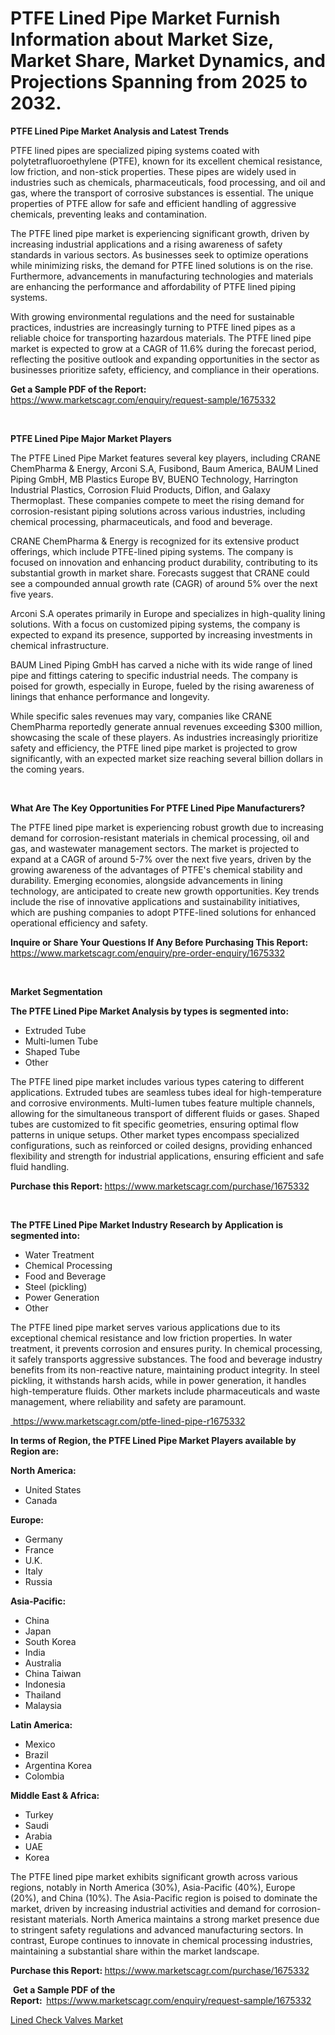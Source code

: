 <p><h1>PTFE Lined Pipe Market Furnish Information about Market Size, Market Share, Market Dynamics, and Projections Spanning from 2025 to 2032.</h1></p><p><strong>PTFE Lined Pipe Market Analysis and Latest Trends</strong></p>
<p><p>PTFE lined pipes are specialized piping systems coated with polytetrafluoroethylene (PTFE), known for its excellent chemical resistance, low friction, and non-stick properties. These pipes are widely used in industries such as chemicals, pharmaceuticals, food processing, and oil and gas, where the transport of corrosive substances is essential. The unique properties of PTFE allow for safe and efficient handling of aggressive chemicals, preventing leaks and contamination.</p><p>The PTFE lined pipe market is experiencing significant growth, driven by increasing industrial applications and a rising awareness of safety standards in various sectors. As businesses seek to optimize operations while minimizing risks, the demand for PTFE lined solutions is on the rise. Furthermore, advancements in manufacturing technologies and materials are enhancing the performance and affordability of PTFE lined piping systems.</p><p>With growing environmental regulations and the need for sustainable practices, industries are increasingly turning to PTFE lined pipes as a reliable choice for transporting hazardous materials. The PTFE lined pipe market is expected to grow at a CAGR of 11.6% during the forecast period, reflecting the positive outlook and expanding opportunities in the sector as businesses prioritize safety, efficiency, and compliance in their operations.</p></p>
<p><strong>Get a Sample PDF of the Report:&nbsp;</strong> <a href="https://www.marketscagr.com/enquiry/request-sample/1675332?utm_campaign=1901&utm_medium=2&utm_source=Github&utm_content=ia&utm_term=25032025&utm_id=ptfe-lined-pipe">https://www.marketscagr.com/enquiry/request-sample/1675332</a></p>
<p>&nbsp;</p>
<p><strong>PTFE Lined Pipe Major Market Players</strong></p>
<p><p>The PTFE Lined Pipe Market features several key players, including CRANE ChemPharma & Energy, Arconi S.A, Fusibond, Baum America, BAUM Lined Piping GmbH, MB Plastics Europe BV, BUENO Technology, Harrington Industrial Plastics, Corrosion Fluid Products, Diflon, and Galaxy Thermoplast. These companies compete to meet the rising demand for corrosion-resistant piping solutions across various industries, including chemical processing, pharmaceuticals, and food and beverage.</p><p>CRANE ChemPharma & Energy is recognized for its extensive product offerings, which include PTFE-lined piping systems. The company is focused on innovation and enhancing product durability, contributing to its substantial growth in market share. Forecasts suggest that CRANE could see a compounded annual growth rate (CAGR) of around 5% over the next five years.</p><p>Arconi S.A operates primarily in Europe and specializes in high-quality lining solutions. With a focus on customized piping systems, the company is expected to expand its presence, supported by increasing investments in chemical infrastructure.</p><p>BAUM Lined Piping GmbH has carved a niche with its wide range of lined pipe and fittings catering to specific industrial needs. The company is poised for growth, especially in Europe, fueled by the rising awareness of linings that enhance performance and longevity.</p><p>While specific sales revenues may vary, companies like CRANE ChemPharma reportedly generate annual revenues exceeding $300 million, showcasing the scale of these players. As industries increasingly prioritize safety and efficiency, the PTFE lined pipe market is projected to grow significantly, with an expected market size reaching several billion dollars in the coming years.</p></p>
<p>&nbsp;</p>
<p><strong>What Are The Key Opportunities For PTFE Lined Pipe Manufacturers?</strong></p>
<p><p>The PTFE lined pipe market is experiencing robust growth due to increasing demand for corrosion-resistant materials in chemical processing, oil and gas, and wastewater management sectors. The market is projected to expand at a CAGR of around 5-7% over the next five years, driven by the growing awareness of the advantages of PTFE's chemical stability and durability. Emerging economies, alongside advancements in lining technology, are anticipated to create new growth opportunities. Key trends include the rise of innovative applications and sustainability initiatives, which are pushing companies to adopt PTFE-lined solutions for enhanced operational efficiency and safety.</p></p>
<p><strong>Inquire or Share Your Questions If Any Before Purchasing This Report:</strong> <a href="https://www.marketscagr.com/enquiry/pre-order-enquiry/1675332?utm_campaign=1901&utm_medium=2&utm_source=Github&utm_content=ia&utm_term=25032025&utm_id=ptfe-lined-pipe">https://www.marketscagr.com/enquiry/pre-order-enquiry/1675332</a></p>
<p>&nbsp;</p>
<p><strong>Market Segmentation</strong></p>
<p><strong>The PTFE Lined Pipe Market Analysis by types is segmented into:</strong></p>
<p><ul><li>Extruded Tube</li><li>Multi-lumen Tube</li><li>Shaped Tube</li><li>Other</li></ul></p>
<p><p>The PTFE lined pipe market includes various types catering to different applications. Extruded tubes are seamless tubes ideal for high-temperature and corrosive environments. Multi-lumen tubes feature multiple channels, allowing for the simultaneous transport of different fluids or gases. Shaped tubes are customized to fit specific geometries, ensuring optimal flow patterns in unique setups. Other market types encompass specialized configurations, such as reinforced or coiled designs, providing enhanced flexibility and strength for industrial applications, ensuring efficient and safe fluid handling.</p></p>
<p><strong>Purchase this Report:&nbsp;</strong><a href="https://www.marketscagr.com/purchase/1675332?utm_campaign=1901&utm_medium=2&utm_source=Github&utm_content=ia&utm_term=25032025&utm_id=ptfe-lined-pipe">https://www.marketscagr.com/purchase/1675332</a></p>
<p>&nbsp;</p>
<p><strong>The PTFE Lined Pipe Market Industry Research by Application is segmented into:</strong></p>
<p><ul><li>Water Treatment</li><li>Chemical Processing</li><li>Food and Beverage</li><li>Steel (pickling)</li><li>Power Generation</li><li>Other</li></ul></p>
<p><p>The PTFE lined pipe market serves various applications due to its exceptional chemical resistance and low friction properties. In water treatment, it prevents corrosion and ensures purity. In chemical processing, it safely transports aggressive substances. The food and beverage industry benefits from its non-reactive nature, maintaining product integrity. In steel pickling, it withstands harsh acids, while in power generation, it handles high-temperature fluids. Other markets include pharmaceuticals and waste management, where reliability and safety are paramount.</p></p>
<p><a href="https://www.marketscagr.com/ptfe-lined-pipe-r1675332?utm_campaign=1901&utm_medium=2&utm_source=Github&utm_content=ia&utm_term=25032025&utm_id=ptfe-lined-pipe">&nbsp;https://www.marketscagr.com/ptfe-lined-pipe-r1675332</a></p>
<p><strong>In terms of Region, the PTFE Lined Pipe Market Players available by Region are:</strong></p>
<p>
    <p> <strong> North America: </strong>
        <ul>
            <li>United States</li>
            <li>Canada</li>
        </ul>
        </p> 
    <p> <strong> Europe: </strong>
        <ul>
            <li>Germany</li>
            <li>France</li>
            <li>U.K.</li>
            <li>Italy</li>
            <li>Russia</li>
        </ul>
        </p> 
    <p> <strong> Asia-Pacific: </strong>
        <ul>
            <li>China</li>
            <li>Japan</li>
            <li>South Korea</li>
            <li>India</li>
            <li>Australia</li>
            <li>China Taiwan</li>
            <li>Indonesia</li>
            <li>Thailand</li>
            <li>Malaysia</li>
        </ul>
        </p> 
    <p> <strong> Latin America: </strong>
        <ul>
            <li>Mexico</li>
            <li>Brazil</li>
            <li>Argentina Korea</li>
            <li>Colombia</li>
        </ul>
        </p> 
    <p> <strong> Middle East & Africa: </strong>
        <ul>
            <li>Turkey</li>
            <li>Saudi</li>
            <li>Arabia</li>
            <li>UAE</li>
            <li>Korea</li>
        </ul>
    </p>
    </p>
<p><p>The PTFE lined pipe market exhibits significant growth across various regions, notably in North America (30%), Asia-Pacific (40%), Europe (20%), and China (10%). The Asia-Pacific region is poised to dominate the market, driven by increasing industrial activities and demand for corrosion-resistant materials. North America maintains a strong market presence due to stringent safety regulations and advanced manufacturing sectors. In contrast, Europe continues to innovate in chemical processing industries, maintaining a substantial share within the market landscape.</p></p>
<p><strong>Purchase this Report: </strong><a href="https://www.marketscagr.com/purchase/1675332?utm_campaign=1901&utm_medium=2&utm_source=Github&utm_content=ia&utm_term=25032025&utm_id=ptfe-lined-pipe">https://www.marketscagr.com/purchase/1675332</a></p>
<p>&nbsp;<strong>Get a Sample PDF of the Report:&nbsp;&nbsp;</strong><a href="https://www.marketscagr.com/enquiry/request-sample/1675332?utm_campaign=1901&utm_medium=2&utm_source=Github&utm_content=ia&utm_term=25032025&utm_id=ptfe-lined-pipe">https://www.marketscagr.com/enquiry/request-sample/1675332</a></p>
<p><strong></strong></p>
<p><p><a href="https://github.com/AKSHATREPORTPRIME/Market-Research-Report-List-7/blob/main/lined-check-valves-market.md?utm_campaign=1901&utm_medium=2&utm_source=Github&utm_content=ia&utm_term=25032025&utm_id=ptfe-lined-pipe">Lined Check Valves Market</a></p></p>